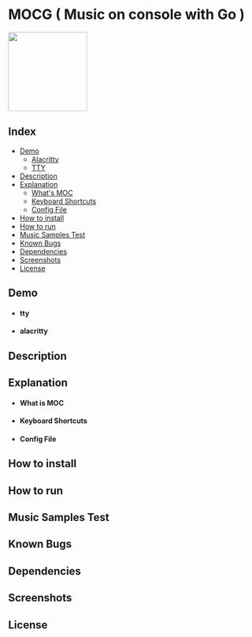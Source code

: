 # MOCG ( Music on console with Go )
<img src="https://images.squarespace-cdn.com/content/v1/5e10bdc20efb8f0d169f85f9/1590751925678-5XVSVXMC2BX38RNKKO19/music.png" style="width:160px;">


## Index
* [Demo](#demo)
   * [Alacritty](#alacritty)
    * [TTY](#tty)
* [Description](#description)
* [Explanation](#explanation)
    * [What's MOC](#what-is-moc)
    * [Keyboard Shortcuts](#keyboard-shortcuts)
    * [Config File](#config-file)
* [How to install](#how-to-install)   
* [How to run](#how-to-run)
* [Music Samples Test](#music-samples-test)
* [Known Bugs](#known-bugs)
* [Dependencies](#dependencies)    
* [Screenshots](#screenshots)
* [License](#license)

## Demo
* #### tty
* #### alacritty
## Description
## Explanation
* #### What is MOC
* #### Keyboard Shortcuts
* #### Config File

## How to install
## How to run
## Music Samples Test
## Known Bugs
## Dependencies
## Screenshots
## License




  


